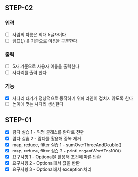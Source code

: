 ## STEP-02

### 입력

* [ ] 사람의 이름은 최대 5글자이다
* [ ] 쉼표(,) 를 기준으로 이름을 구분한다

### 출력

* [ ] 5자 기준으로 사용자 이름을 출력한다
* [ ] 사다리를 출력 한다

### 기능

* [X] 사다리 타기가 정상적으로 동작하기 위해 라인이 겹치지 않도록 한다
* [ ] 높이에 맞는 사다리 생성한다

## STEP-01

* [X] 람다 실습 1 - 익명 클래스를 람다로 전환
* [X] 람다 실습 2 - 람다를 활용해 중복 제거
* [X] map, reduce, filter 실습 1 - sumOverThreeAndDouble()
* [X] map, reduce, filter 실습 2 - printLongestWordTop100()
* [X] 요구사항 1 - Optional을 활용해 조건에 따른 반환
* [X] 요구사항 2 - Optional에서 값을 반환
* [X] 요구사항 3 - Optional에서 exception 처리